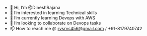 - 👋 Hi, I’m @DineshRajana
- 👀 I’m interested in learning Technical skills
- 🌱 I’m currently learning Devops with AWS
- 💞️ I’m looking to collaborate on Devops tasks
- 📫 How to reach me @ rvsrvs456@gmail.com / +91-8179740742

<!---
DineshRajana/DineshRajana is a ✨ special ✨ repository because its `README.md` (this file) appears on your GitHub profile.
You can click the Preview link to take a look at your changes.
--->
